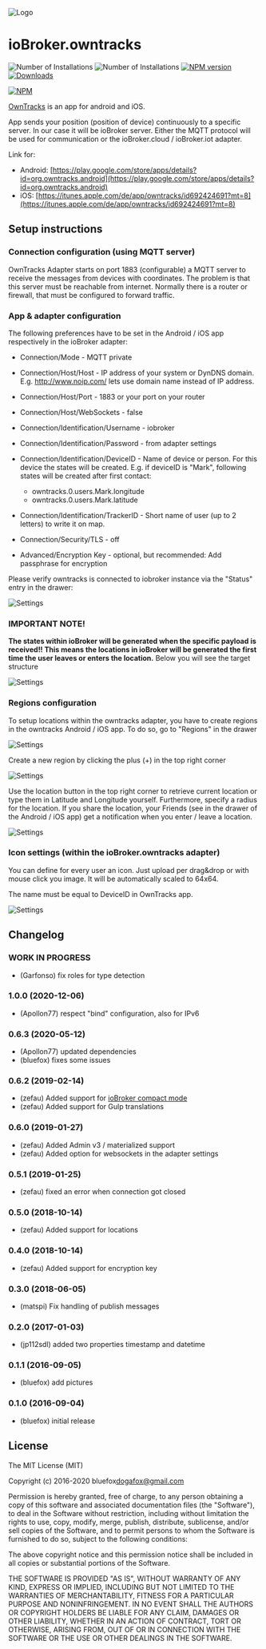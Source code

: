 ![Logo](admin/owntracks.png)
# ioBroker.owntracks

![Number of Installations](http://iobroker.live/badges/owntracks-installed.svg) ![Number of Installations](http://iobroker.live/badges/owntracks-stable.svg) [![NPM version](http://img.shields.io/npm/v/iobroker.owntracks.svg)](https://www.npmjs.com/package/iobroker.owntracks)
[![Downloads](https://img.shields.io/npm/dm/iobroker.owntracks.svg)](https://www.npmjs.com/package/iobroker.owntracks)

[![NPM](https://nodei.co/npm/iobroker.owntracks.png?downloads=true)](https://nodei.co/npm/iobroker.owntracks/)

[OwnTracks](http://owntracks.org/) is an app for android and iOS.

App sends  your position (position of device) continuously to a specific server. In our case it will be ioBroker server. Either the MQTT protocol will be used for communication or the ioBroker.cloud / ioBroker.iot adapter.

Link for:
- Android: [https://play.google.com/store/apps/details?id=org.owntracks.android](https://play.google.com/store/apps/details?id=org.owntracks.android)
- iOS: [https://itunes.apple.com/de/app/owntracks/id692424691?mt=8](https://itunes.apple.com/de/app/owntracks/id692424691?mt=8)


## Setup instructions
### Connection configuration (using MQTT server)
OwnTracks Adapter starts on port 1883 (configurable) a MQTT server to receive the messages from devices with coordinates.
The problem is that this server must be reachable from internet. 
Normally there is a router or firewall, that must be configured to forward traffic. 

### App & adapter configuration
The following preferences have to be set in the Android / iOS app respectively in the ioBroker adapter:
- Connection/Mode                       - MQTT private
- Connection/Host/Host                  - IP address of your system or DynDNS domain. E.g. http://www.noip.com/ lets use domain name instead of IP address.
- Connection/Host/Port                  - 1883 or your port on your router
- Connection/Host/WebSockets            - false
- Connection/Identification/Username    - iobroker
- Connection/Identification/Password    - from adapter settings
- Connection/Identification/DeviceID    - Name of device or person. For this device the states will be created. E.g. if deviceID is "Mark", following states will be created after first contact: 

    - owntracks.0.users.Mark.longitude
    - owntracks.0.users.Mark.latitude   
    
- Connection/Identification/TrackerID   - Short name of user (up to 2 letters) to write it on map.
- Connection/Security/TLS               - off
- Advanced/Encryption Key               - optional, but recommended: Add passphrase for encryption

Please verify owntracks is connected to iobroker instance via the "Status" entry in the drawer:

![Settings](img/connection.jpg)


### IMPORTANT NOTE!
**The states within ioBroker will be generated when the specific payload is received!! This means the locations in ioBroker will be generated the first time the user leaves or enters the location.**
Below you will see the target structure

![Settings](img/structure.png)



### Regions configuration
To setup locations within the owntracks adapter, you have to create regions in the owntracks Android / iOS app.
To do so, go to "Regions" in the drawer

![Settings](img/regions1.jpg)

Create a new region by clicking the plus (+) in the top right corner

![Settings](img/regions2.jpg)

Use the location button in the top right corner to retrieve current location or type them in Latitude and Longitude yourself. Furthermore, specify a radius for the location. If you share the location, your Friends (see in the drawer of the Android / iOS app) get a notification when you enter / leave a location. 

![Settings](img/regions3.jpg)


### Icon settings (within the ioBroker.owntracks adapter)
You can define for every user an icon. Just upload per drag&drop or with mouse click you image. It will be automatically scaled to 64x64.

The name must be equal to DeviceID in OwnTracks app.

![Settings](img/settings1.png)

## Changelog
### **WORK IN PROGRESS**
* (Garfonso) fix roles for type detection

### 1.0.0 (2020-12-06)
* (Apollon77) respect "bind" configuration, also for IPv6

### 0.6.3 (2020-05-12)
* (Apollon77) updated dependencies
* (bluefox) fixes some issues

### 0.6.2 (2019-02-14)
* (zefau) Added support for [ioBroker compact mode](https://forum.iobroker.net/viewtopic.php?f=24&t=20387#p213466)
* (zefau) Added support for Gulp translations

### 0.6.0 (2019-01-27)
* (zefau) Added Admin v3 / materialized support
* (zefau) Added option for websockets in the adapter settings

### 0.5.1 (2019-01-25)
* (zefau) fixed an error when connection got closed

### 0.5.0 (2018-10-14)
* (zefau) Added support for locations

### 0.4.0 (2018-10-14)
* (zefau) Added support for encryption key

### 0.3.0 (2018-06-05)
* (matspi) Fix handling of publish messages

### 0.2.0 (2017-01-03)
* (jp112sdl) added two properties timestamp and datetime

### 0.1.1 (2016-09-05)
* (bluefox) add pictures

### 0.1.0 (2016-09-04)
* (bluefox) initial release

## License
The MIT License (MIT)

Copyright (c) 2016-2020 bluefox<dogafox@gmail.com>

Permission is hereby granted, free of charge, to any person obtaining a copy
of this software and associated documentation files (the "Software"), to deal
in the Software without restriction, including without limitation the rights
to use, copy, modify, merge, publish, distribute, sublicense, and/or sell
copies of the Software, and to permit persons to whom the Software is
furnished to do so, subject to the following conditions:

The above copyright notice and this permission notice shall be included in
all copies or substantial portions of the Software.

THE SOFTWARE IS PROVIDED "AS IS", WITHOUT WARRANTY OF ANY KIND, EXPRESS OR
IMPLIED, INCLUDING BUT NOT LIMITED TO THE WARRANTIES OF MERCHANTABILITY,
FITNESS FOR A PARTICULAR PURPOSE AND NONINFRINGEMENT. IN NO EVENT SHALL THE
AUTHORS OR COPYRIGHT HOLDERS BE LIABLE FOR ANY CLAIM, DAMAGES OR OTHER
LIABILITY, WHETHER IN AN ACTION OF CONTRACT, TORT OR OTHERWISE, ARISING FROM,
OUT OF OR IN CONNECTION WITH THE SOFTWARE OR THE USE OR OTHER DEALINGS IN
THE SOFTWARE.
